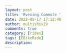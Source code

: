 ```yaml
---
layout: post
title: 'Evening Commute '
date: 2022-05-17 17:12:46
author: multishiv19
comments: true
category: [rides]
tags: [EBikeRide]
description: 
---
```


<div width='100%' class='strava-embed-placeholder' data-embed-type='activity' data-embed-id='7155485161'></div>
<script src='https://strava-embeds.com/embed.js'></script>
